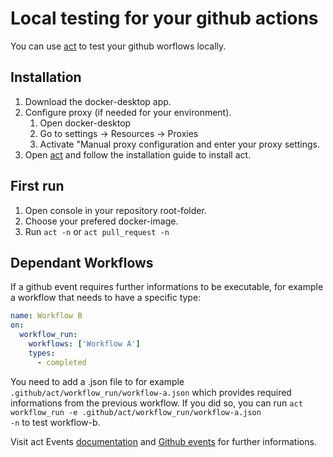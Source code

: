 # Local testing for your github actions

You can use [act](https://github.com/nektos/act) to test your github worflows locally.

## Installation

1. Download the docker-desktop app.
2. Configure proxy (if needed for your environment).<br>
   1. Open docker-desktop
   2. Go to settings -> Resources -> Proxies
   3. Activate "Manual proxy configuration and enter your proxy settings.
3. Open [act](https://github.com/nektos/act) and follow the installation guide to install act.

## First run

1. Open console in your repository root-folder.
2. Choose your prefered docker-image.
3. Run <code>act -n</code> or <code>act pull_request -n</code><br>

## Dependant Workflows

If a github event requires further informations to be executable, for example a workflow that needs to have a specific type:

```yaml
name: Workflow B
on:
  workflow_run:
    workflows: ['Workflow A']
    types:
      - completed
```

You need to add a .json file to for example <code>.github/act/workflow_run/workflow-a.json</code> which provides required informations from the previous workflow.
If you did so, you can run <code>act workflow_run -e .github/act/workflow_run/workflow-a.json -n</code> to test workflow-b.

Visit act Events [documentation](https://github.com/nektos/act#events) and [Github events](https://docs.github.com/en/developers/webhooks-and-events/webhooks/webhook-events-and-payloads) for further informations.
